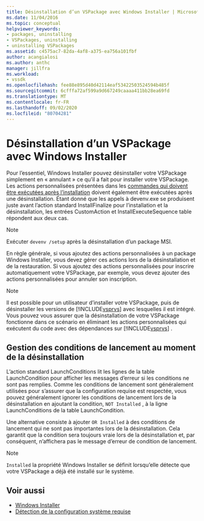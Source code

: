 ```yaml
---
title: Désinstallation d’un VSPackage avec Windows Installer | Microsoft Docs
ms.date: 11/04/2016
ms.topic: conceptual
helpviewer_keywords:
- packages, uninstalling
- VSPackages, uninstalling
- uninstalling VSPackages
ms.assetid: c4575ac7-82da-4af8-a375-ea756a101fbf
author: acangialosi
ms.author: anthc
manager: jillfra
ms.workload:
- vssdk
ms.openlocfilehash: fee88e895d40d42114eaf53422503524594b485f
ms.sourcegitcommit: 6cfffa72af599a9d667249caaaa411bb28ea69fd
ms.translationtype: MT
ms.contentlocale: fr-FR
ms.lasthandoff: 09/02/2020
ms.locfileid: "80704281"
---
```

# <a name="uninstalling-a-vspackage-with-windows-installer"></a>Désinstallation d’un VSPackage avec Windows Installer
Pour l’essentiel, Windows Installer pouvez désinstaller votre VSPackage simplement en « annulant » ce qu’il a fait pour installer votre VSPackage. Les actions personnalisées présentées dans les [commandes qui doivent être exécutées après l’installation](../../extensibility/internals/commands-that-must-be-run-after-installation.md) doivent également être exécutées après une désinstallation. Étant donné que les appels à devenv.exe se produisent juste avant l’action standard InstallFinalize pour l’installation et la désinstallation, les entrées CustomAction et InstallExecuteSequence table répondent aux deux cas.

> [!NOTE]
> Exécuter `devenv /setup` après la désinstallation d’un package MSI.

 En règle générale, si vous ajoutez des actions personnalisées à un package Windows Installer, vous devez gérer ces actions lors de la désinstallation et de la restauration. Si vous ajoutez des actions personnalisées pour inscrire automatiquement votre VSPackage, par exemple, vous devez ajouter des actions personnalisées pour annuler son inscription.

> [!NOTE]
> Il est possible pour un utilisateur d’installer votre VSPackage, puis de désinstaller les versions de [!INCLUDE[vsprvs](../../code-quality/includes/vsprvs_md.md)] avec lesquelles il est intégré. Vous pouvez vous assurer que la désinstallation de votre VSPackage fonctionne dans ce scénario en éliminant les actions personnalisées qui exécutent du code avec des dépendances sur [!INCLUDE[vsprvs](../../code-quality/includes/vsprvs_md.md)] .

## <a name="handling-launch-conditions-at-uninstall-time"></a>Gestion des conditions de lancement au moment de la désinstallation
 L’action standard LaunchConditions lit les lignes de la table LaunchCondition pour afficher les messages d’erreur si les conditions ne sont pas remplies. Comme les conditions de lancement sont généralement utilisées pour s’assurer que la configuration requise est respectée, vous pouvez généralement ignorer les conditions de lancement lors de la désinstallation en ajoutant la condition, `NOT Installed` , à la ligne LaunchConditions de la table LaunchCondition.

 Une alternative consiste à ajouter `OR Installed` à des conditions de lancement qui ne sont pas importantes lors de la désinstallation. Cela garantit que la condition sera toujours vraie lors de la désinstallation et, par conséquent, n’affichera pas le message d’erreur de condition de lancement.

> [!NOTE]
> `Installed` la propriété Windows Installer se définit lorsqu’elle détecte que votre VSPackage a déjà été installé sur le système.

## <a name="see-also"></a>Voir aussi
- [Windows Installer](https://msdn.microsoft.com/library/187d8965-c79d-4ecb-8689-10930fa8b3b5)
- [Détection de la configuration système requise](../../extensibility/internals/detecting-system-requirements.md)
